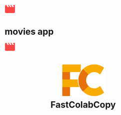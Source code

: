 ![alt text](https://github.com/ImMPrada/movies_app/blob/main/Movie.png)

# movies app


<img  align="center" src='https://github.com/ImMPrada/movies_app/blob/main/Movie.png' />

<h1>
<p align="center">
  <img src="https://raw.githubusercontent.com/L0garithmic/FastColabCopy/main/img/logo.png" alt="Logo" width="140" height="110">
  <br>FastColabCopy
</h1>
